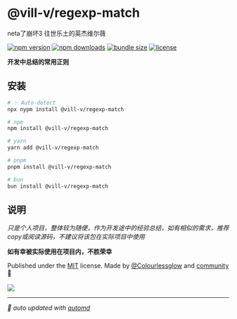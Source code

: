 # @vill-v/regexp-match
neta了崩坏3 往世乐土的英杰维尔薇

<!-- automd:badges color="orange" license licenseBranch  bundlephobia packagephobia -->

[![npm version](https://img.shields.io/npm/v/@vill-v/regexp-match?color=orange)](https://npmjs.com/package/@vill-v/regexp-match)
[![npm downloads](https://img.shields.io/npm/dm/@vill-v/regexp-match?color=orange)](https://npmjs.com/package/@vill-v/regexp-match)
[![bundle size](https://img.shields.io/bundlephobia/minzip/@vill-v/regexp-match?color=orange)](https://bundlephobia.com/package/@vill-v/regexp-match)
[![license](https://img.shields.io/github/license/vill-v-kit/vill-v?color=orange)](https://github.com/vill-v-kit/vill-v/blob/true/LICENSE)

<!-- /automd -->

**开发中总结的常用正则**

## 安装
<!-- automd:pm-install -->

```sh
# ✨ Auto-detect
npx nypm install @vill-v/regexp-match

# npm
npm install @vill-v/regexp-match

# yarn
yarn add @vill-v/regexp-match

# pnpm
pnpm install @vill-v/regexp-match

# bun
bun install @vill-v/regexp-match
```

<!-- /automd -->

## 说明

_只是个人项目，整体较为随便，作为开发途中的经验总结，如有相似的需求，推荐copy或阅读源码，不建议将该包在实际项目中使用_

**如有幸被实际使用在项目内，不胜荣幸**

<!-- automd:contributors author="Colourlessglow" license="MIT" -->

Published under the [MIT](https://github.com/vill-v-kit/vill-v/blob/main/LICENSE) license.
Made by [@Colourlessglow](https://github.com/Colourlessglow) and [community](https://github.com/vill-v-kit/vill-v/graphs/contributors) 💛
<br><br>
<a href="https://github.com/vill-v-kit/vill-v/graphs/contributors">
<img src="https://contrib.rocks/image?repo=vill-v-kit/vill-v" />
</a>

<!-- /automd -->

<!-- automd:with-automd -->

---

_🤖 auto updated with [automd](https://automd.unjs.io)_

<!-- /automd -->
